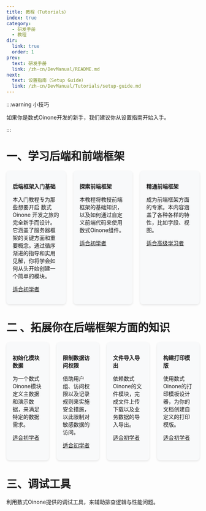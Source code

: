 ```yaml
---
title: 教程（Tutorials）
index: true
category:
  - 研发手册
  - 教程
dir:
  link: true
  order: 1
prev:
  text: 研发手册
  link: /zh-cn/DevManual/README.md
next:
  text: 设置指南（Setup Guide）
  link: /zh-cn/DevManual/Tutorials/setup-guide.md
---
```

:::warning 小技巧

如果你是数式Oinone开发的新手，我们建议你从设置指南开始入手。

:::

# 一、学习后端和前端框架
<div style="display: flex; gap: 20px; margin: 20px 0;">

  <div style="flex: 1; background: #f8f9fa; border-radius: 8px; padding: 16px; box-shadow: 0 2px 5px rgba(0,0,0,0.1);">

  **后端框架入门基础**

本入门教程专为那些想要开启 数式Oinone 开发之旅的完全新手而设计。它涵盖了服务器框架的关键方面和重要概念。通过循序渐进的指导和实用见解，你将学会如何从头开始创建一个简单的模块。

[适合初学者](/zh-cn/DevManual/Tutorials/Back-endFramework/README.md)

  </div>

  <div style="flex: 1; background: #f8f9fa; border-radius: 8px; padding: 16px; box-shadow: 0 2px 5px rgba(0,0,0,0.1);">

  **探索前端框架**

本教程将教授前端框架的基础知识，以及如何通过自定义前端代码来使用 数式Oinone组件。

[适合初学者](/zh-cn/DevManual/Tutorials/DiscoverTheFront-endFramework/README.md)

  </div>

  <div style="flex: 1; background: #f8f9fa; border-radius: 8px; padding: 16px; box-shadow: 0 2px 5px rgba(0,0,0,0.1);">

  **精通前端框架**

成为前端框架方面的专家。本内容涵盖了各种各样的特性，比如字段、视图。

[适合高级学习者](/zh-cn/DevManual/Tutorials/MasterTheFront-endFramework/README.md)

  </div>

</div>



# 二 、拓展你在后端框架方面的知识
<div style="display: flex; gap: 20px; margin: 20px 0;">

  <div style="flex: 1; background: #f8f9fa; border-radius: 8px; padding: 16px; box-shadow: 0 2px 5px rgba(0,0,0,0.1);">

  **初始化模块数据**

为一个数式Oinone模块定义主数据和演示数据，来满足特定的数据需求。

[适合初学者](/zh-cn/DevManual/Tutorials/init-module-data.md)

  </div>

  <div style="flex: 1; background: #f8f9fa; border-radius: 8px; padding: 16px; box-shadow: 0 2px 5px rgba(0,0,0,0.1);">

  **限制数据访问权限**

借助用户组、访问权限以及记录规则来实施安全措施，以此限制对敏感数据的访问。

[适合初学者](/zh-cn/DevManual/Tutorials/restrict-access-to-data.md)

  </div>

  <div style="flex: 1; background: #f8f9fa; border-radius: 8px; padding: 16px; box-shadow: 0 2px 5px rgba(0,0,0,0.1);">

  **文件导入导出**

依赖数式Oinone的文件模块，完成文件上传下载以及业务数据的导入导出。

[适合初学者](/zh-cn/DevManual/Tutorials/export-and-import.md)

  </div>

  <div style="flex: 1; background: #f8f9fa; border-radius: 8px; padding: 16px; box-shadow: 0 2px 5px rgba(0,0,0,0.1);">

  **构建打印模版**

使用数式Oinone的打印模板设计器，为你的文档创建自定义的打印模版。

[适合初学者](/zh-cn/DevManual/Tutorials/build-print-templates.md)

  </div>

</div>




# 三、调试工具
利用数式Oinone提供的调试工具，来辅助排查逻辑与性能问题。

